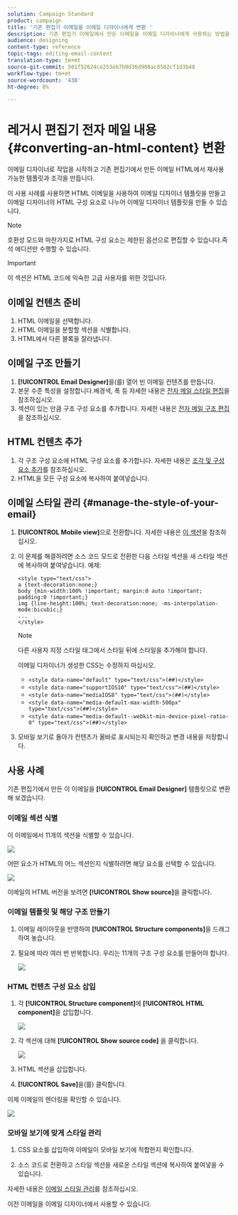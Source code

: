 ```yaml
---
solution: Campaign Standard
product: campaign
title: '기존 편집기 이메일을 이메일 디자이너에게 변환 '
description: 기존 편집기 이메일에서 만든 이메일을 이메일 디자이너에게 사용하는 방법을 알아봅니다.
audience: designing
content-type: reference
topic-tags: editing-email-content
translation-type: tm+mt
source-git-commit: 501f52624ce253eb7b0d36d908ac8502cf1d3b48
workflow-type: tm+mt
source-wordcount: '438'
ht-degree: 8%

---
```



# 레거시 편집기 전자 메일 내용 {#converting-an-html-content} 변환

이메일 디자이너로 작업을 시작하고 기존 편집기에서 만든 이메일 HTML에서 재사용 가능한 템플릿과 조각을 만듭니다.

이 사용 사례를 사용하면 HTML 이메일을 사용하여 이메일 디자이너 템플릿을 만들고 이메일 디자이너의 HTML 구성 요소로 나누어 이메일 디자이너 템플릿을 만들 수 있습니다.

>[!NOTE]
>
>호환성 모드와 마찬가지로 HTML 구성 요소는 제한된 옵션으로 편집할 수 있습니다.즉석 에디션만 수행할 수 있습니다.

>[!IMPORTANT]
>
>이 섹션은 HTML 코드에 익숙한 고급 사용자를 위한 것입니다.

## 이메일 컨텐츠 준비

1. HTML 이메일을 선택합니다.
1. HTML 이메일을 분할할 섹션을 식별합니다.
1. HTML에서 다른 블록을 잘라냅니다.

## 이메일 구조 만들기

1. **[!UICONTROL Email Designer]**&#x200B;을(를) 열어 빈 이메일 컨텐츠를 만듭니다.
1. 본문 수준 특성을 설정합니다.배경색, 폭 등 자세한 내용은 [전자 메일 스타일 편집](../../designing/using/styles.md)을 참조하십시오.
1. 섹션이 있는 만큼 구조 구성 요소를 추가합니다. 자세한 내용은 [전자 메일 구조 편집](../../designing/using/designing-from-scratch.md#defining-the-email-structure)을 참조하십시오.

## HTML 컨텐츠 추가

1. 각 구조 구성 요소에 HTML 구성 요소를 추가합니다. 자세한 내용은 [조각 및 구성 요소 추가](../../designing/using/designing-from-scratch.md#defining-the-email-structure)를 참조하십시오.
1. HTML을 모든 구성 요소에 복사하여 붙여넣습니다.

## 이메일 스타일 관리 {#manage-the-style-of-your-email}

1. **[!UICONTROL Mobile view]**&#x200B;으로 전환합니다. 자세한 내용은 [이 섹션](../../designing/using/plain-text-html-modes.md#switching-to-mobile-view)을 참조하십시오.

1. 이 문제를 해결하려면 소스 코드 모드로 전환한 다음 스타일 섹션을 새 스타일 섹션에 복사하여 붙여넣습니다. 예제:

   ```
   <style type="text/css">
   a {text-decoration:none;}
   body {min-width:100% !important; margin:0 auto !important; padding:0 !important;}
   img {line-height:100%; text-decoration:none; -ms-interpolation-mode:bicubic;}
   ...
   </style>
   ```

   >[!NOTE]
   >
   >다른 사용자 지정 스타일 태그에서 스타일 뒤에 스타일을 추가해야 합니다.
   >
   >이메일 디자이너가 생성한 CSS는 수정하지 마십시오.
   >
   >* `<style data-name="default" type="text/css">(##)</style>`
   >* `<style data-name="supportIOS10" type="text/css">(##)</style>`
   >* `<style data-name="mediaIOS8" type="text/css">(##)</style>`
   >* `<style data-name="media-default-max-width-500px" type="text/css">(##)</style>`
   >* `<style data-name="media-default--webkit-min-device-pixel-ratio-0" type="text/css">(##)</style>`


1. 모바일 보기로 돌아가 컨텐츠가 올바로 표시되는지 확인하고 변경 내용을 저장합니다.

## 사용 사례

기존 편집기에서 만든 이 이메일을 **[!UICONTROL Email Designer]** 템플릿으로 변환해 보겠습니다.

### 이메일 섹션 식별

이 이메일에서 11개의 섹션을 식별할 수 있습니다.

![](assets/html-dce-view-mail.png)

어떤 요소가 HTML의 어느 섹션인지 식별하려면 해당 요소를 선택할 수 있습니다.

![](assets/breadcrumbs.png)

이메일의 HTML 버전을 보려면 **[!UICONTROL Show source]**&#x200B;을 클릭합니다.

### 이메일 템플릿 및 해당 구조 만들기

1. 이메일 레이아웃을 반영하여 **[!UICONTROL Structure components]**&#x200B;을 드래그하여 놓습니다.

1. 필요에 따라 여러 번 반복합니다. 우리는 11개의 구조 구성 요소를 만들어야 합니다.

   ![](assets/structure-components-migration.png)

### HTML 컨텐츠 구성 요소 삽입

1. 각 **[!UICONTROL Structure component]**&#x200B;에 **[!UICONTROL HTML component]**&#x200B;을 삽입합니다.

   ![](assets/html-components.png)

1. 각 섹션에 대해 **[!UICONTROL Show source code]** 을 클릭합니다.

   ![](assets/show-source-code.png)

1. HTML 섹션을 삽입합니다.

1. **[!UICONTROL Save]**&#x200B;을(를) 클릭합니다.

이제 이메일의 렌더링을 확인할 수 있습니다.

![](assets/migrated-email-result.png)

### 모바일 보기에 맞게 스타일 관리

1. CSS 요소를 삽입하여 이메일이 모바일 보기에 적합한지 확인합니다.

1. 소스 코드로 전환하고 스타일 섹션을 새로운 스타일 섹션에 복사하여 붙여넣을 수 있습니다.

자세한 내용은 [이메일 스타일 관리](#manage-the-style-of-your-email)를 참조하십시오.

이전 이메일을 이메일 디자이너에서 사용할 수 있습니다.